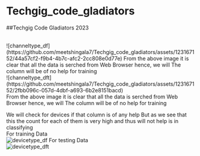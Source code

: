 # Techgig_code_gladiators
##Techgig Code Gladiators 2023


<br>
![channeltype_df](https://github.com/meetshingala7/Techgig_code_gladiators/assets/123167152/44a57cf2-f9b4-4b7c-afc2-2cc808e0d77e)
From the above image it is clear that all the data is serched from Web Browser hence, we will The column will be of no help for training<br>
![channeltype_dft](https://github.com/meetshingala7/Techgig_code_gladiators/assets/123167152/2fbb096c-057d-4dbf-a693-6b2e8151bacd)<br>
From the above image it is clear that all the data is serched from Web Browser hence, we will The column will be of no help for training

We will check for devices if that column is of any help
But as we see that this the count for each of them is very high and thus will not help is in classifying <br>
For training Data<br>
![devicetype_df](https://github.com/meetshingala7/Techgig_code_gladiators/assets/123167152/ffd58bf8-f001-483b-8735-5f3cc831f2cb)
For testing Data<br>
![devicetype_dft](https://github.com/meetshingala7/Techgig_code_gladiators/assets/123167152/8691fc97-f2ef-4d03-a3ed-ecea706d69af)

<br>
